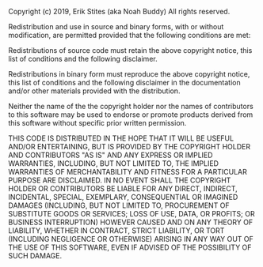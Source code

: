 Copyright (c) 2019, Erik Stites (aka Noah Buddy)
All rights reserved.

Redistribution and use in source and binary forms, with or without modification,
are permitted provided that the following conditions are met:

Redistributions of source code must retain the above copyright notice, this
list of conditions and the following disclaimer.

Redistributions in binary form must reproduce the above copyright notice, this
list of conditions and the following disclaimer in the documentation and/or
other materials provided with the distribution.

Neither the name of the the copyright holder nor the names of
contributors to this software may be used to endorse or promote products
derived from this software without specific prior written permission. 

THIS CODE IS DISTRIBUTED IN THE HOPE THAT IT WILL BE USEFUL AND/OR ENTERTAINING,
BUT IS PROVIDED BY THE COPYRIGHT HOLDER AND CONTRIBUTORS "AS IS" AND ANY
EXPRESS OR IMPLIED WARRANTIES, INCLUDING, BUT NOT LIMITED TO, THE IMPLIED
WARRANTIES OF MERCHANTABILITY AND FITNESS FOR A PARTICULAR PURPOSE ARE DISCLAIMED.
IN NO EVENT SHALL THE COPYRIGHT HOLDER OR CONTRIBUTORS BE LIABLE FOR
ANY DIRECT, INDIRECT, INCIDENTAL, SPECIAL, EXEMPLARY, CONSEQUENTIAL OR IMAGINED
DAMAGES (INCLUDING, BUT NOT LIMITED TO, PROCUREMENT OF SUBSTITUTE GOODS OR
SERVICES; LOSS OF USE, DATA, OR PROFITS; OR BUSINESS INTERRUPTION) HOWEVER
CAUSED AND ON ANY THEORY OF LIABILITY, WHETHER IN CONTRACT, STRICT LIABILITY,
OR TORT (INCLUDING NEGLIGENCE OR OTHERWISE) ARISING IN ANY WAY OUT OF THE
USE OF THIS SOFTWARE, EVEN IF ADVISED OF THE POSSIBILITY OF SUCH DAMAGE.
